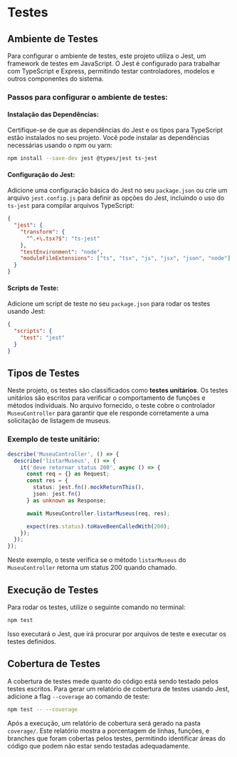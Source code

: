 
# Testes

## Ambiente de Testes

Para configurar o ambiente de testes, este projeto utiliza o Jest, um framework de testes em JavaScript. O Jest é configurado para trabalhar com TypeScript e Express, permitindo testar controladores, modelos e outros componentes do sistema.

### Passos para configurar o ambiente de testes:

#### Instalação das Dependências:
Certifique-se de que as dependências do Jest e os tipos para TypeScript estão instalados no seu projeto. Você pode instalar as dependências necessárias usando o npm ou yarn:

```bash
npm install --save-dev jest @types/jest ts-jest
```

#### Configuração do Jest:
Adicione uma configuração básica do Jest no seu `package.json` ou crie um arquivo `jest.config.js` para definir as opções do Jest, incluindo o uso do `ts-jest` para compilar arquivos TypeScript:

```json
{
  "jest": {
    "transform": {
      "^.+\.tsx?$": "ts-jest"
    },
    "testEnvironment": "node",
    "moduleFileExtensions": ["ts", "tsx", "js", "jsx", "json", "node"]
  }
}
```

#### Scripts de Teste:
Adicione um script de teste no seu `package.json` para rodar os testes usando Jest:

```json
{
  "scripts": {
    "test": "jest"
  }
}
```

## Tipos de Testes

Neste projeto, os testes são classificados como **testes unitários**. Os testes unitários são escritos para verificar o comportamento de funções e métodos individuais. No arquivo fornecido, o teste cobre o controlador `MuseuController` para garantir que ele responde corretamente a uma solicitação de listagem de museus.

### Exemplo de teste unitário:

```typescript
describe('MuseuController', () => {
  describe('listarMuseus', () => {
    it('deve retornar status 200', async () => {
      const req = {} as Request;
      const res = {
        status: jest.fn().mockReturnThis(),
        json: jest.fn()
      } as unknown as Response;

      await MuseuController.listarMuseus(req, res);

      expect(res.status).toHaveBeenCalledWith(200);
    });
  });
});
```

Neste exemplo, o teste verifica se o método `listarMuseus` do `MuseuController` retorna um status 200 quando chamado.

## Execução de Testes

Para rodar os testes, utilize o seguinte comando no terminal:

```bash
npm test
```

Isso executará o Jest, que irá procurar por arquivos de teste e executar os testes definidos.

## Cobertura de Testes

A cobertura de testes mede quanto do código está sendo testado pelos testes escritos. Para gerar um relatório de cobertura de testes usando Jest, adicione a flag `--coverage` ao comando de teste:

```bash
npm test -- --coverage
```

Após a execução, um relatório de cobertura será gerado na pasta `coverage/`. Este relatório mostra a porcentagem de linhas, funções, e branches que foram cobertas pelos testes, permitindo identificar áreas do código que podem não estar sendo testadas adequadamente.
